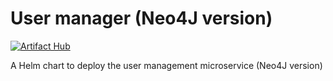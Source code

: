 # User manager (Neo4J version)

[![Artifact Hub](https://img.shields.io/endpoint?url=https://artifacthub.io/badge/repository/user-manager-neo4j)](https://artifacthub.io/packages/search?repo=user-manager-neo4j)

A Helm chart to deploy the user management microservice (Neo4J version)
